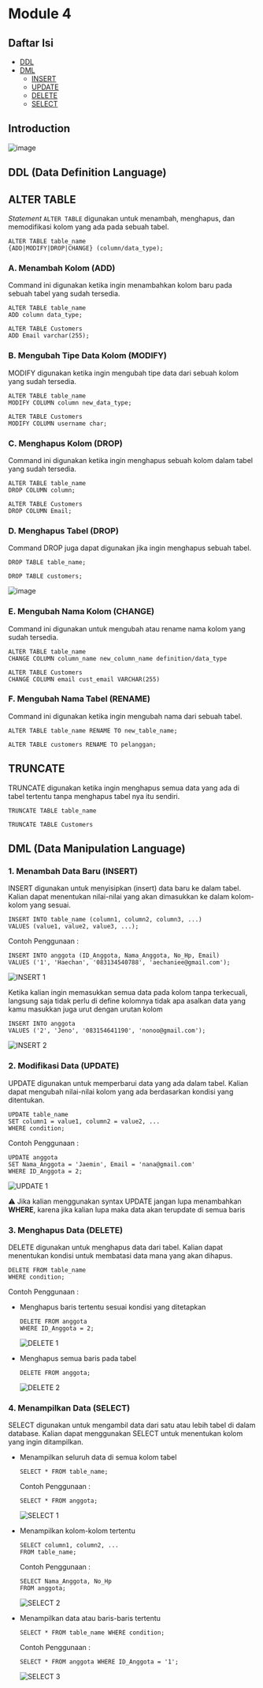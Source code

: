 # Module 4
## Daftar Isi
- [DDL](#ddl)
- [DML](#dml-data-manipulation-language)
  - [INSERT](#1-menambah-data-baru-insert)
  - [UPDATE](#2-modifikasi-data-update)
  - [DELETE](#3-menghapus-data-delete)
  - [SELECT](#4-menampilkan-data-select)

## Introduction
![image](https://github.com/user-attachments/assets/10eb221c-3239-46e3-b52b-fef60aa8d7a4)

## DDL (Data Definition Language)
## ALTER TABLE
_Statement_ ```ALTER TABLE``` digunakan untuk menambah, menghapus, dan memodifikasi kolom yang ada pada sebuah tabel.
```
ALTER TABLE table_name
{ADD|MODIFY|DROP|CHANGE} (column/data_type);
```
### A. Menambah Kolom (ADD)
Command ini digunakan ketika ingin menambahkan kolom baru pada sebuah tabel yang sudah tersedia.
```
ALTER TABLE table_name
ADD column data_type;
```

```
ALTER TABLE Customers
ADD Email varchar(255);
```

### B. Mengubah Tipe Data Kolom (MODIFY)
MODIFY digunakan ketika ingin mengubah tipe data dari sebuah kolom yang sudah tersedia.
```
ALTER TABLE table_name
MODIFY COLUMN column new_data_type;
```
```
ALTER TABLE Customers
MODIFY COLUMN username char;
```
### C. Menghapus Kolom (DROP)
Command ini digunakan ketika ingin menghapus sebuah kolom dalam tabel yang sudah tersedia.
```
ALTER TABLE table_name
DROP COLUMN column;
```
```
ALTER TABLE Customers
DROP COLUMN Email;
```
### D. Menghapus Tabel (DROP)
Command DROP juga dapat digunakan jika ingin menghapus sebuah tabel. <br>
```
DROP TABLE table_name;
```
```
DROP TABLE customers;
```
![image](https://github.com/user-attachments/assets/c9f1cf47-ea19-470e-9456-830cee4a1e53)

### E. Mengubah Nama Kolom (CHANGE)
Command ini digunakan untuk mengubah atau rename nama kolom yang sudah tersedia.
```
ALTER TABLE table_name
CHANGE COLUMN column_name new_column_name definition/data_type
```

```
ALTER TABLE Customers
CHANGE COLUMN email cust_email VARCHAR(255)
```

### F. Mengubah Nama Tabel (RENAME)
Command ini digunakan ketika ingin mengubah nama dari sebuah tabel.
```
ALTER TABLE table_name RENAME TO new_table_name;
```
```
ALTER TABLE customers RENAME TO pelanggan;
```

## TRUNCATE
TRUNCATE digunakan ketika ingin menghapus semua data yang ada di tabel tertentu tanpa menghapus tabel nya itu sendiri.
```
TRUNCATE TABLE table_name
```
```
TRUNCATE TABLE Customers
```


## DML (Data Manipulation Language)
### 1. Menambah Data Baru (INSERT)
INSERT digunakan untuk menyisipkan (insert) data baru ke dalam tabel. Kalian dapat menentukan nilai-nilai yang akan dimasukkan ke dalam kolom-kolom yang sesuai.

```
INSERT INTO table_name (column1, column2, column3, ...)
VALUES (value1, value2, value3, ...);
```

Contoh Penggunaan :
```
INSERT INTO anggota (ID_Anggota, Nama_Anggota, No_Hp, Email)
VALUES ('1', 'Haechan', '083134540788', 'aechaniee@gmail.com');
```
![INSERT 1](https://github.com/user-attachments/assets/c7b2be9c-b4d0-487c-9ec0-6072cf8a8cc1)

Ketika kalian ingin memasukkan semua data pada kolom tanpa terkecuali, langsung saja tidak perlu di define kolomnya tidak apa asalkan data yang kamu masukkan juga urut dengan urutan kolom

```
INSERT INTO anggota
VALUES ('2', 'Jeno', '083154641190', 'nonoo@gmail.com');
```
![INSERT 2](https://github.com/user-attachments/assets/ff0bc3d2-962b-4743-8669-2cfb608c97ba)

### 2. Modifikasi Data (UPDATE)
UPDATE digunakan untuk memperbarui data yang ada dalam tabel. Kalian dapat mengubah nilai-nilai kolom yang ada berdasarkan kondisi yang ditentukan.

```
UPDATE table_name
SET column1 = value1, column2 = value2, ...
WHERE condition;
```

Contoh Penggunaan :
```
UPDATE anggota
SET Nama_Anggota = 'Jaemin', Email = 'nana@gmail.com'
WHERE ID_Anggota = 2;
```
![UPDATE 1](https://github.com/user-attachments/assets/759b99a5-9b44-48c1-9f37-86ddb8baa2da)

⚠️ Jika kalian menggunakan syntax UPDATE jangan lupa menambahkan **WHERE**, karena jika kalian lupa maka data akan terupdate di semua baris 

### 3. Menghapus Data (DELETE)
DELETE digunakan untuk menghapus data dari tabel. Kalian dapat menentukan kondisi untuk membatasi data mana yang akan dihapus.

```
DELETE FROM table_name  
WHERE condition;
```

Contoh Penggunaan :
- Menghapus baris tertentu sesuai kondisi yang ditetapkan
  ```
  DELETE FROM anggota
  WHERE ID_Anggota = 2;
  ```
  ![DELETE 1](https://github.com/user-attachments/assets/51de7755-0fee-4756-9810-3790d8c59bb5)

- Menghapus semua baris pada tabel
  ```
  DELETE FROM anggota;
  ```
  ![DELETE 2](https://github.com/user-attachments/assets/a52a9789-175b-44b2-8cb5-5992f71d4545)

### 4. Menampilkan Data (SELECT)
SELECT digunakan untuk mengambil data dari satu atau lebih tabel di dalam database. Kalian dapat menggunakan SELECT untuk menentukan kolom yang ingin ditampilkan.

- Menampilkan seluruh data di semua kolom tabel
  ```
  SELECT * FROM table_name; 
  ```
  Contoh Penggunaan :
  ```
  SELECT * FROM anggota;
  ```
  ![SELECT 1](https://github.com/user-attachments/assets/ba9a96f7-84b5-483d-9b0b-9e709f0102e3)

- Menampilkan kolom-kolom tertentu
  ```
  SELECT column1, column2, ... 
  FROM table_name;
  ```
  Contoh Penggunaan :
  ```
  SELECT Nama_Anggota, No_Hp
  FROM anggota;
  ```
  ![SELECT 2](https://github.com/user-attachments/assets/73df9109-7c0c-4ebc-9815-413c76f2b1ad)

- Menampilkan data atau baris-baris tertentu
  ```
  SELECT * FROM table_name WHERE condition; 
  ```
  Contoh Penggunaan :
  ```  
  SELECT * FROM anggota WHERE ID_Anggota = '1'; 
  ```
  ![SELECT 3](https://github.com/user-attachments/assets/6451f136-47ad-4ba9-9242-13bc61e46ec1)



